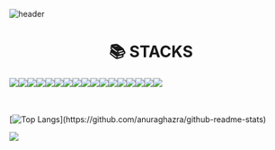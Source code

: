 ![header](https://capsule-render.vercel.app/api?type=waving&color=F58282&height=300&section=header&text=Welcome%20to%20SuJeong's%20GitHub!👋&fontSize=50&fontAlignY=40&fontColor=ffffff)

<div align=center><h1>📚 STACKS</h1></div>
<div align=center> 
<div style="display : flex">
  <img src="https://img.shields.io/badge/java-007396?style=for-the-badge&logo=OpenJDK&logoColor=white"/>
  </br>
  <img src="https://img.shields.io/badge/spring-6DB33F?style=for-the-badge&logo=spring&logoColor=white"> 
  <img src="https://img.shields.io/badge/springboot-6DB33F?style=for-the-badge&logo=springboot&logoColor=white"/>
  </br>
  <img src="https://img.shields.io/badge/oracle-F80000?style=for-the-badge&logo=oracle&logoColor=white"> 
  <img src="https://img.shields.io/badge/MySQL-4479A1?style=for-the-badge&logo=MySQL&logoColor=white"/>
  <img src="https://img.shields.io/badge/mariadb-003545?style=for-the-badge&logo=mariadb&logoColor=white"/>
  </br>
  <img src="https://img.shields.io/badge/myBatis-181717?style=for-the-badge&logo=myBatis&logoColor=white"/> 
  <img src="https://img.shields.io/badge/Hibernate-59666C?style=for-the-badge&logo=Hibernate&logoColor=white">
  <img src="https://img.shields.io/badge/gradle-02303A?style=for-the-badge&logo=gradle&logoColor=white"/>
  <img src="https://img.shields.io/badge/intellijidea-000000?style=for-the-badge&logo=intellijidea&logoColor=white"/> 
  </br>
  <img src="https://img.shields.io/badge/Git-F05032?style=for-the-badge&logo=git&logoColor=white"/> 
  <img src="https://img.shields.io/badge/GitHub-181717?style=for-the-badge&logo=gitHub&logoColor=white"/> 
  <img src="https://img.shields.io/badge/Amazon%20EC2-FF9900?style=for-the-badge&logo=Amazon%20EC2&logoColor=white">
  </br>
  <img src="https://img.shields.io/badge/notion-000000?style=for-the-badge&logo=notion&logoColor=white"/>
  <img src="https://img.shields.io/badge/slack-4A154B?style=for-the-badge&logo=slack&logoColor=white"/>
  <img src="https://img.shields.io/badge/jirasoftware-0052CC?style=for-the-badge&logo=jirasoftware&logoColor=white"/> 
  <img src="https://img.shields.io/badge/figma-F24E1E?style=for-the-badge&logo=figma&logoColor=white"/> 
</div>
</div>
</div>

</br>
</div>

<!--![Anurag's GitHub stats](https://github-readme-stats.vercel.app/api?username=Krystal025&show_icons=true&theme=radical)-->

</br>

[![Top Langs](https://github-readme-stats.vercel.app/api/top-langs/?username=Krystal025&layout=compact&custom_title=My&nbsp;Language&nbsp;)](https://github.com/anuraghazra/github-readme-stats)

<img src="https://capsule-render.vercel.app/api?type=waving&color=F56E6E&height=100&section=footer" />



<!--
**Krystal025/Krystal025** is a ✨ _special_ ✨ repository because its `README.md` (this file) appears on your GitHub profile.

Here are some ideas to get you started:

- 🔭 I’m currently working on ...
- 🌱 I’m currently learning ...
- 👯 I’m looking to collaborate on ...
- 🤔 I’m looking for help with ...
- 💬 Ask me about ...
- 📫 How to reach me: ...
- 😄 Pronouns: ...
- ⚡ Fun fact: ...
-->

